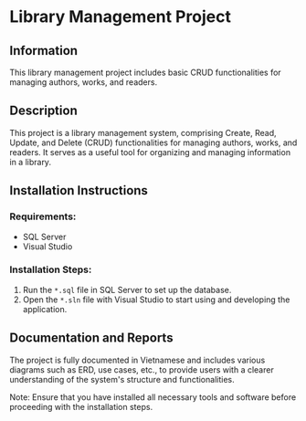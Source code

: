 # Library Management Project
## Information
This library management project includes basic CRUD functionalities for managing authors, works, and readers.

## Description
This project is a library management system, comprising Create, Read, Update, and Delete (CRUD) functionalities for managing authors, works, and readers. It serves as a useful tool for organizing and managing information in a library.

## Installation Instructions

### Requirements:
- SQL Server
- Visual Studio

### Installation Steps:
1. Run the `*.sql` file in SQL Server to set up the database.
2. Open the `*.sln` file with Visual Studio to start using and developing the application.

## Documentation and Reports
The project is fully documented in Vietnamese and includes various diagrams such as ERD, use cases, etc., to provide users with a clearer understanding of the system's structure and functionalities.

Note: Ensure that you have installed all necessary tools and software before proceeding with the installation steps.
